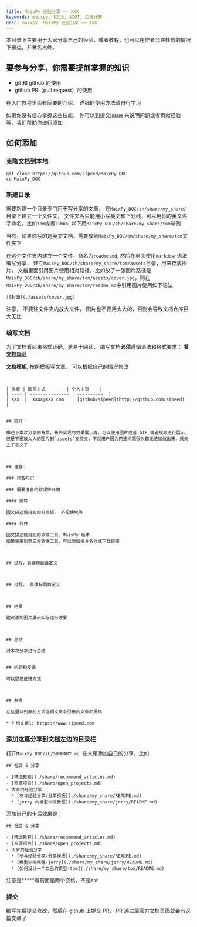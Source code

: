 ```yaml
---
title: MaixPy 经验分享 —— XXX
keywords: maixpy, k210, AIOT, 边缘计算
desc: maixpy  MaixPy 经验分享 —— XXX
---
```



本目录下主要用于大家分享自己的经验，或者教程，也可以在作者允许转载的情况下搬运，并著名出处。


## 要参与分享，你需要提前掌握的知识

* git 和 github 的使用
* github PR（pull request）的使用

在入门教程里面有简要的介绍， 详细的使用方法请自行学习

如果你没有信心掌握这些技能， 你可以到提交[issue](https://github.com/sipeed/MaixPy_DOC/issues) 来说明问题或者贡献经验等，我们帮助你进行添加


## 如何添加


### 克隆文档到本地

```
git clone https://github.com/sipeed/MaixPy_DOC
cd MaixPy_DOC
```


### 新建目录

需要新建一个目录专门用于写分享的文章，
在`MaixPy_DOC/zh/share/my_share/`目录下建立一个文件夹， 文件夹名只能用小写英文和下划线，可以用你的英文名字命名，比如`tom`或者`lihua`,
以下用`MaixPy_DOC/zh/share/my_share/tom`举例

当然，如果你写的是英文文档，需要放到`MaixPy_DOC/en/share/my_share/tom`文件夹下

在这个文件夹内建立一个文件，命名为`readme.md`, 然后在里面使用`markdown`语法编写分享，
建立`MaixPy_DOC/zh/share/my_share/tom/assets`目录，用来存放图片，
文档里面引用图片使用相对路径，比如放了一张图片路径是`MaixPy_DOC/zh/share/my_share/tom/assets/cover.jpg`，则在`MaixPy_DOC/zh/share/my_share/tom/readme.md`中引用图片使用如下语法
```
![封面](./assets/cover.jpg)
```

注意， 不要往文件夹内放大文件， 图片也不要用太大的，否则会导致文档仓库巨大无比


### 编写文档

为了文档看起来格式正确，更易于阅读，
编写文档**必须**遵循语法和格式要求： **看 [文档规范](../../contribute/doc_convention.md)**

**文档模板**, 按照模板写文章， 可以根据自己的情况修改

```


| 作者 | 联系方式        | 个人主页    |
| ---- | --------------- | ----------  |
| XXX  |  XXXX@XXX.com   | [github/sipeed](http://github.com/sipeed)  |


## 简介：

描述下本次分享的背景，最终实现的效果展示等，可以使用图片或者 GIF 或者视频进行展示，但是不要放太大的图片到`assets`文件夹，不然用户因为网速问题很久都无法加载出来，就失去了意义了



## 准备:

### 预备知识

### 需要准备的软硬件环境

#### 硬件

图文描述使用到的开发板， 外设模块等

#### 软件

图文描述使用到的软件工具，MaixPy 版本
如果使用到第三方软件工具，可以附加相关名称或下载链接



## 过程，具体标题自定义



## 过程， 具体标题自定义



## 结果

建议添加图片展示实际运行效果



## 总结

对本次分享进行总结


## 问题和反馈

可以提供反馈方式



## 参考

在这里以列表的方式注明文章中引用的文章和源码

* 引用文章1: https://www.sipeed.com

```


### 添加这篇分享到文档左边的目录栏


打开`MaixPy_DOC/zh/SUMMARY.md`, 在末尾添加自己的分享，比如



```
## 社区 & 分享

- [精选教程](./share/recommend_articles.md)
- [开源项目](./share/open_projects.md)
- 大家的经验分享
  * [参与经验分享/分享模板](./share/my_share/README.md)
  * [jerry 的模型训练教程](./share/my_share/jerry/README.md)

```

添加自己的卡后效果是：

```
## 社区 & 分享

- [精选教程](./share/recommend_articles.md)
- [开源项目](./share/open_projects.md)
- 大家的经验分享
  * [参与经验分享/分享模板](./share/my_share/README.md)
  * [模型训练教程-jerry](./share/my_share/jerry/README.md)
  * [如何设计一个自己的模型-tom](./share/my_share/tom/README.md)
```

注意是**\***号前面是两个空格，不是`tab`


### 提交

编写完后提交修改，然后在 github 上提交 PR， PR 通过后官方文档页面就会有这篇文章了







